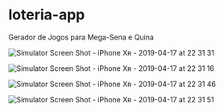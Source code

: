 # loteria-app
Gerador de Jogos para Mega-Sena e Quina


![Simulator Screen Shot - iPhone Xʀ - 2019-04-17 at 22 31 31](https://user-images.githubusercontent.com/39272194/56331180-a802f980-6161-11e9-8db5-67cf9ac088ef.png)

![Simulator Screen Shot - iPhone Xʀ - 2019-04-17 at 22 31 16](https://user-images.githubusercontent.com/39272194/56331182-aa655380-6161-11e9-9ba5-123bf99305ea.png)

![Simulator Screen Shot - iPhone Xʀ - 2019-04-17 at 22 31 46](https://user-images.githubusercontent.com/39272194/56331186-acc7ad80-6161-11e9-8976-1f250ce4f639.png)

![Simulator Screen Shot - iPhone Xʀ - 2019-04-17 at 22 31 51](https://user-images.githubusercontent.com/39272194/56331190-adf8da80-6161-11e9-91c5-39752a27c3e3.png)
